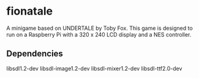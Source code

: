 # fionatale

A minigame based on UNDERTALE by Toby Fox. This game is designed to run on a Raspberry Pi with a 320 x 240 LCD display and a NES controller.

## Dependencies

libsdl1.2-dev
libsdl-image1.2-dev
libsdl-mixer1.2-dev
libsdl-ttf2.0-dev
